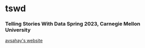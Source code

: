 # tswd
### Telling Stories With Data Spring 2023, Carnegie Mellon University

[avsahay's website](https://avsahay.github.io/tswd/)

